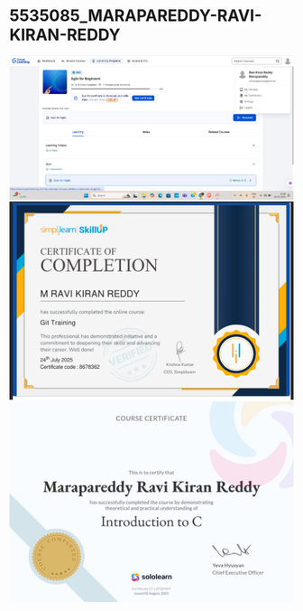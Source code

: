 # 5535085_MARAPAREDDY-RAVI-KIRAN-REDDY
![Alt Text](https://github.com/ravikiranreddy0/5535085_MARAPAREDDY-RAVI-KIRAN-REDDY/blob/4523b02d4da47fb936c02a853efbf461187f1eb9/Agile_Great%20Learning%20Certificate.png)
![Alt Text](https://github.com/ravikiranreddy0/5535085_MARAPAREDDY-RAVI-KIRAN-REDDY/blob/713cf872d8a4f23d88fe80bc402cdbd3da836c58/Certificates/Git%20Course%20Simplilearn%20LTTS.png)
![Alt Text](https://github.com/ravikiranreddy0/5535085_MARAPAREDDY-RAVI-KIRAN-REDDY/blob/1a0fc0c1830dc8500415eecdefba46e76a646e2b/Certificates/C-Introduction%20Sololearn.jpg)

